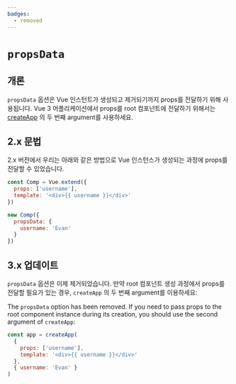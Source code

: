 ```yaml
---
badges:
  - removed
---
```


# `propsData` <MigrationBadges :badges="$frontmatter.badges" />

## 개론

`propsData` 옵션은 Vue 인스턴트가 생성되고 제거되기까지 props를 전달하기 위해 사용됩니다. Vue 3 어플리케이션에서 props를 root 컴포넌트에 전달하기 위해서는 [createApp](/api/global-api.html#createapp) 의 두 번째 argument를 사용하세요.



## 2.x 문법

2.x 버전에서 우리는 아래와 같은 방법으로 Vue 인스턴스가 생성되는 과정에 props를 전달할 수 있었습니다.

```js
const Comp = Vue.extend({
  props: ['username'],
  template: '<div>{{ username }}</div>'
})

new Comp({
  propsData: {
    username: 'Evan'
  }
})
```

## 3.x 업데이트

`propsData`  옵션은 이제 제거되었습니다. 만약 root 컴포넌트 생성 과정에서 props를 전달할 필요가 있는 경우, `createApp` 의 두 번째 argument를 이용하세요: 

The `propsData` option has been removed. If you need to pass props to the root component instance during its creation, you should use the second argument of `createApp`:

```js
const app = createApp(
  {
    props: ['username'],
    template: '<div>{{ username }}</div>'
  },
  { username: 'Evan' }
)
```
